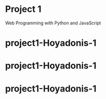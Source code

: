 # Project 1

Web Programming with Python and JavaScript
# project1-Hoyadonis-1
# project1-Hoyadonis-1
# project1-Hoyadonis-1
